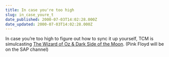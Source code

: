 ```yaml
---
title: In case you're too high
slug: in_case_youre_t
date_published: 2000-07-03T14:02:28.000Z
date_updated: 2000-07-03T14:02:28.000Z
---
```


In case you’re too high to figure out how to sync it up yourself, TCM is simulcasting [The Wizard of Oz & Dark Side of the Moon](http://www.gettingit.com/cover_070300.html). (Pink Floyd will be on the SAP channel)

